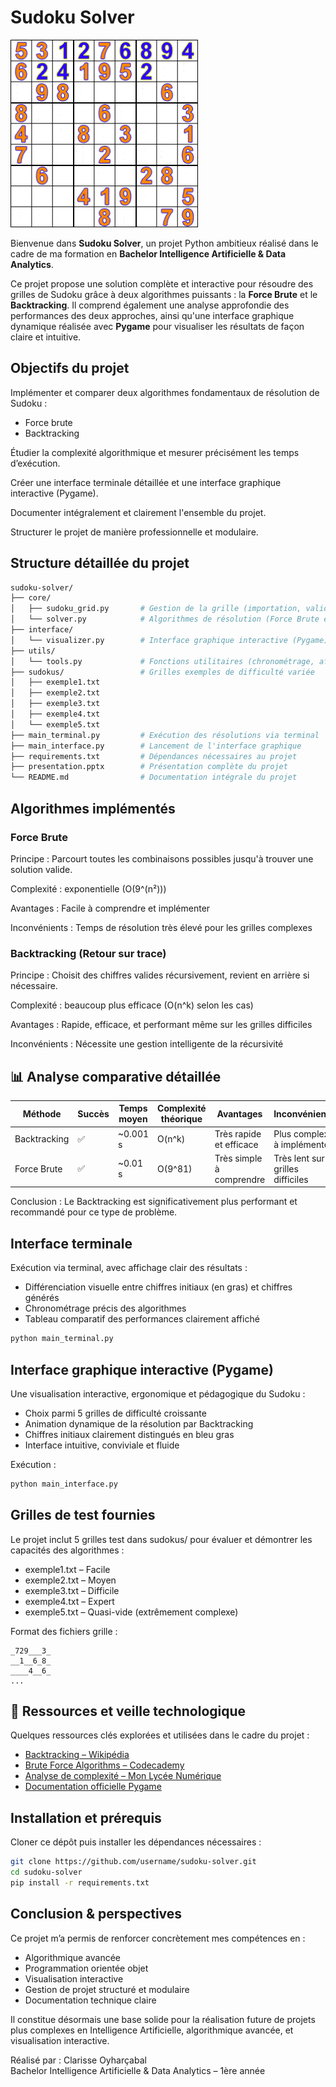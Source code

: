# Sudoku Solver

<img src="./img/sudoku.gif" width="300"/>

Bienvenue dans **Sudoku Solver**, un projet Python ambitieux réalisé dans le cadre de ma formation en **Bachelor Intelligence Artificielle & Data Analytics**.

Ce projet propose une solution complète et interactive pour résoudre des grilles de Sudoku grâce à deux algorithmes puissants : la **Force Brute** et le **Backtracking**. Il comprend également une analyse approfondie des performances des deux approches, ainsi qu'une interface graphique dynamique réalisée avec **Pygame** pour visualiser les résultats de façon claire et intuitive.

## Objectifs du projet
Implémenter et comparer deux algorithmes fondamentaux de résolution de Sudoku :

- Force brute
- Backtracking

Étudier la complexité algorithmique et mesurer précisément les temps d’exécution.

Créer une interface terminale détaillée et une interface graphique interactive (Pygame).

Documenter intégralement et clairement l'ensemble du projet.

Structurer le projet de manière professionnelle et modulaire.

## Structure détaillée du projet
```bash
sudoku-solver/
├── core/
│   ├── sudoku_grid.py       # Gestion de la grille (importation, validation, affichage)
│   └── solver.py            # Algorithmes de résolution (Force Brute et Backtracking)
├── interface/
│   └── visualizer.py        # Interface graphique interactive (Pygame)
├── utils/
│   └── tools.py             # Fonctions utilitaires (chronométrage, affichage résultats)
├── sudokus/                 # Grilles exemples de difficulté variée
│   ├── exemple1.txt
│   ├── exemple2.txt
│   ├── exemple3.txt
│   ├── exemple4.txt
│   └── exemple5.txt
├── main_terminal.py         # Exécution des résolutions via terminal
├── main_interface.py        # Lancement de l'interface graphique
├── requirements.txt         # Dépendances nécessaires au projet
├── presentation.pptx        # Présentation complète du projet
└── README.md                # Documentation intégrale du projet
```

## Algorithmes implémentés

### Force Brute
Principe : Parcourt toutes les combinaisons possibles jusqu'à trouver une solution valide.

Complexité : exponentielle (O(9^(n²)))

Avantages : Facile à comprendre et implémenter

Inconvénients : Temps de résolution très élevé pour les grilles complexes

### Backtracking (Retour sur trace)
Principe : Choisit des chiffres valides récursivement, revient en arrière si nécessaire.

Complexité : beaucoup plus efficace (O(n^k) selon les cas)

Avantages : Rapide, efficace, et performant même sur les grilles difficiles

Inconvénients : Nécessite une gestion intelligente de la récursivité

## 📊 Analyse comparative détaillée
| Méthode      | Succès | Temps moyen | Complexité théorique | Avantages                  | Inconvénients             |
|--------------|--------|-------------|----------------------|----------------------------|---------------------------|
| Backtracking | ✅     | ~0.001 s    | O(n^k)               | Très rapide et efficace    | Plus complexe à implémenter |
| Force Brute  | ✅     | ~0.01 s     | O(9^81)              | Très simple à comprendre   | Très lent sur grilles difficiles |

Conclusion : Le Backtracking est significativement plus performant et recommandé pour ce type de problème.

## Interface terminale
Exécution via terminal, avec affichage clair des résultats :

- Différenciation visuelle entre chiffres initiaux (en gras) et chiffres générés
- Chronométrage précis des algorithmes
- Tableau comparatif des performances clairement affiché

```bash
python main_terminal.py
```

## Interface graphique interactive (Pygame)
Une visualisation interactive, ergonomique et pédagogique du Sudoku :

- Choix parmi 5 grilles de difficulté croissante
- Animation dynamique de la résolution par Backtracking
- Chiffres initiaux clairement distingués en bleu gras
- Interface intuitive, conviviale et fluide

Exécution :

```bash
python main_interface.py
```

## Grilles de test fournies
Le projet inclut 5 grilles test dans sudokus/ pour évaluer et démontrer les capacités des algorithmes :

- exemple1.txt – Facile
- exemple2.txt – Moyen
- exemple3.txt – Difficile
- exemple4.txt – Expert
- exemple5.txt – Quasi-vide (extrêmement complexe)

Format des fichiers grille :
```
_729___3_
__1__6_8_
____4__6_
...
```

## 🔗 Ressources et veille technologique
Quelques ressources clés explorées et utilisées dans le cadre du projet :

- [Backtracking – Wikipédia](https://en.wikipedia.org/wiki/Backtracking)
- [Brute Force Algorithms – Codecademy](https://www.codecademy.com/learn/learn-data-structures-and-algorithms-with-python/modules/brute-force-algorithms/cheatsheet)
- [Analyse de complexité – Mon Lycée Numérique](http://www.monlyceenumerique.fr/nsi_premiere/algo_a/a2_complexite.php)
- [Documentation officielle Pygame](https://www.pygame.org/wiki/GettingStarted)

## Installation et prérequis
Cloner ce dépôt puis installer les dépendances nécessaires :

```bash
git clone https://github.com/username/sudoku-solver.git
cd sudoku-solver
pip install -r requirements.txt
```

## Conclusion & perspectives
Ce projet m’a permis de renforcer concrètement mes compétences en :

- Algorithmique avancée
- Programmation orientée objet
- Visualisation interactive
- Gestion de projet structuré et modulaire
- Documentation technique claire

Il constitue désormais une base solide pour la réalisation future de projets plus complexes en Intelligence Artificielle, algorithmique avancée, et visualisation interactive.

Réalisé par : Clarisse Oyharçabal  
Bachelor Intelligence Artificielle & Data Analytics – 1ère année  
